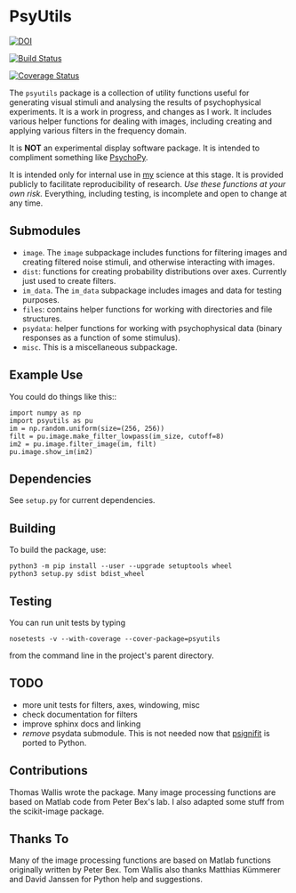 # PsyUtils

[![DOI](https://zenodo.org/badge/4023/tomwallis/PsyUtils.svg)](https://zenodo.org/badge/latestdoi/4023/tomwallis/PsyUtils)

[![Build Status](https://travis-ci.org/tomwallis/PsyUtils.svg?branch=master)](https://travis-ci.org/tomwallis/PsyUtils)

[![Coverage Status](https://coveralls.io/repos/github/tomwallis/PsyUtils/badge.svg?branch=master)](https://coveralls.io/github/tomwallis/PsyUtils?branch=master)

The ``psyutils`` package is a collection of utility functions useful
for generating visual stimuli and analysing the results of psychophysical experiments. It is a work in progress, and changes as I work. It includes various helper functions for dealing with images, including creating and applying various filters in the frequency domain.

It is **NOT** an experimental display software package. It is intended
to compliment something like [PsychoPy](http://www.psychopy.org).

It is intended only for internal use in [my](http://www.tomwallis.info) science at this stage. It is provided publicly to facilitate reproducibility of research. *Use these functions at your own risk.* Everything, including testing, is incomplete and open to change at any time.

## Submodules

 * ``image``. The ``image`` subpackage includes functions for filtering
  images and creating filtered noise stimuli, and otherwise interacting
  with images.
 * ``dist``: functions for creating probability distributions over axes. Currently just used to create filters.
 * ``im_data``. The ``im_data`` subpackage includes images and data for
  testing purposes.
 * ``files``: contains helper functions for working with directories and file structures.
 * ``psydata``: helper functions for working with psychophysical data (binary responses as a function of some stimulus).
 * ``misc``. This is a miscellaneous subpackage.

## Example Use

You could do things like this::

    import numpy as np
    import psyutils as pu
    im = np.random.uniform(size=(256, 256))
    filt = pu.image.make_filter_lowpass(im_size, cutoff=8)
    im2 = pu.image.filter_image(im, filt)
    pu.image.show_im(im2)


## Dependencies

See `setup.py` for current dependencies.

## Building

To build the package, use:

```
python3 -m pip install --user --upgrade setuptools wheel
python3 setup.py sdist bdist_wheel
```

## Testing

You can run unit tests by typing

`nosetests -v --with-coverage --cover-package=psyutils`

from the command line in the project's parent directory.

## TODO

  * more unit tests for filters, axes, windowing, misc
  * check documentation for filters
  * improve sphinx docs and linking
  * *remove* psydata submodule. This is not needed now that [psignifit](https://github.com/wichmann-lab/python-psignifit) is ported to Python.

## Contributions

Thomas Wallis wrote the package. Many image processing functions are based on Matlab code from Peter Bex's lab. I also adapted some stuff from the scikit-image package.

## Thanks To

Many of the image processing functions are based on Matlab functions originally written by Peter Bex. Tom Wallis also thanks Matthias Kümmerer and David Janssen for Python help and suggestions.
